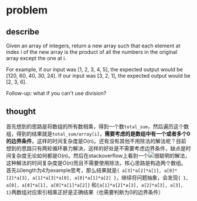 # problem

## describe

Given an array of integers, return a new array such that each element at index i of the new array is the product of all the numbers in the original array except the one at i.

For example, if our input was [1, 2, 3, 4, 5], the expected output would be [120, 60, 40, 30, 24]. If our input was [3, 2, 1], the expected output would be [2, 3, 6].

Follow-up: what if you can't use division?

## thought

首先想到的思路是将数组的所有数相乘，得到一个数`total_sum`，然后遍历这个数组，得到的结果就是`total_sum/array[i]`，**需要考虑的是数组中有一个或者多个0的边界条件**。这样的时间复杂度是O(n)。还有没有其他不用除法的解法呢？目前想到的思路只有两轮循环暴力解决，这样的好处是不需要考虑边界条件，缺点是时间复杂度无论如何都是O(n)。然后在stackoverflow上看到一个![很聪明的解法](https://stackoverflow.com/questions/2680548/given-an-array-of-numbers-return-array-of-products-of-all-other-numbers-no-div)，这种解法的时间复杂度是O(n)而且不需要使用除法，核心思路是构造两个数组。首先以length为4为example思考，那么结果就是`{ a[3]*a[2]*a[1], a[0]*[2]*a[3], a[1]*a[3]*a[0], a[0]*a[1]*a[2] }`，继续将问题抽象，会发现`{ 1, a[0], a[0]*a[1], a[0]*a[1]*a[2]}` 和`{a[1]*a[2]*a[3], a[2]*a[3], a[3], 1}`两数组对应索引相乘正好是正确结果（也需要判断为0的边界条件）